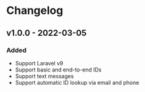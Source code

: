 # Changelog

## v1.0.0 - 2022-03-05

### Added

- Support Laravel v9
- Support basic and end-to-end IDs
- Support text messages
- Support automatic ID lookup via email and phone
